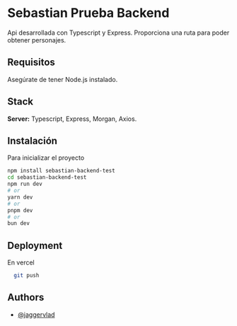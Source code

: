 
# Sebastian Prueba Backend

Api desarrollada con Typescript y Express. Proporciona una ruta para poder obtener personajes.

## Requisitos

Asegúrate de tener Node.js instalado.


## Stack

**Server:** Typescript, Express, Morgan, Axios.


## Instalación

Para inicializar el  proyecto

```bash
npm install sebastian-backend-test
cd sebastian-backend-test
npm run dev
# or
yarn dev
# or
pnpm dev
# or
bun dev
```
    
## Deployment

En vercel

```bash
  git push
```


## Authors

- [@jaggervlad](https://www.github.com/jaggervlad)














